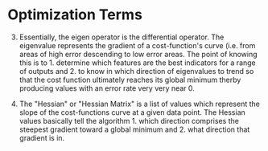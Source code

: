 # Optimization Terms
3. Essentially, the eigen operator is the differential operator. The eigenvalue represents the gradient of a cost-function's curve (i.e. from areas of high error descending to low error areas. The point of knowing this is to 1. determine which features are the best indicators for a range of outputs and 2. to know in which direction of eigenvalues to trend so that the cost function ultimately reaches its global minimum therby producing values with an error rate very very near 0.

4. The "Hessian" or "Hessian Matrix" is a list of values which represent the slope of the cost-functions curve at a given data point. The Hessian values basically tell the algorithm 1. which direction comprises the steepest gradient toward a global minimum and 2. what direction that gradient is in.
